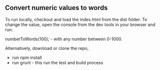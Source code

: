 ## Convert numeric values to words

To run locally, checkout and load the index.html from the dist folder. To change the value, open the console from the dev tools in your browser and run:

numberToWords(100); - with any number between 0-1000.

Alternatively, download or clone the repo, 
 - run npm install
 - run grunt - this run the test and build process

